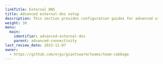 ```yaml
---
linkTitle: External DNS
title: Advanced external-dns setup
description: This section provides configuration guides for advanced use cases of the External DNS App.
weight: 30
menu:
  main:
    identifier: advanced-external-dns
    parent: advanced-connectivity
last_review_date: 2023-11-07
owner:
  - https://github.com/orgs/giantswarm/teams/team-cabbage
---
```

